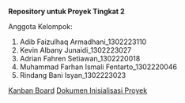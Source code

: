 **Repository untuk Proyek Tingkat 2**

Anggota Kelompok:  
1. Adib Faizulhaq Armadhani_1302223110
2. Kevin Albany Junaidi_1302223027 
3. Adrian Fahren Setiawan_1302220018 
4. Muhammad Farhan Ismali Fentarto_1302220046 
5. Rindang Bani Isyan_1302223023

[Kanban Board](https://adibfaizulhaq05.atlassian.net/jira/software/projects/PT2/boards/2?assignee=unassigned)
[Dokumen Inisialisasi Proyek](https://docs.google.com/document/d/13KQQAasxNABEh-jzmozCRlmCHFWIKkUcW9O8GzPMlrY/edit?usp=sharing)
